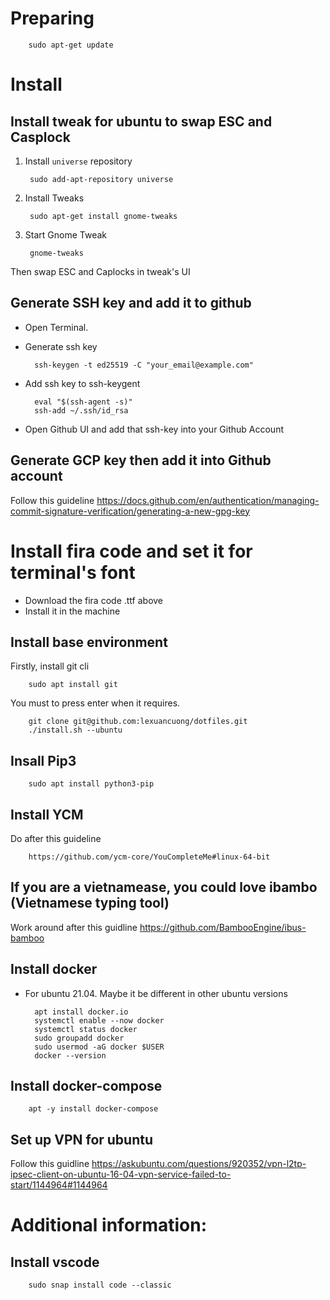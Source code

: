# Preparing

        sudo apt-get update


# Install 
## Install tweak for ubuntu to swap ESC and Casplock
1. Install `universe` repository
        
        sudo add-apt-repository universe

2. Install Tweaks
        
        sudo apt-get install gnome-tweaks
        
3. Start Gnome Tweak
        
        gnome-tweaks
        
Then swap ESC and Caplocks in tweak's UI

## Generate SSH key and add it to github
- Open Terminal.
- Generate ssh key

        ssh-keygen -t ed25519 -C "your_email@example.com"
    
- Add ssh key to ssh-keygent
    
        eval "$(ssh-agent -s)"
        ssh-add ~/.ssh/id_rsa

- Open Github UI and add that ssh-key into your Github Account

## Generate GCP key then add it into Github account
Follow this guideline
        https://docs.github.com/en/authentication/managing-commit-signature-verification/generating-a-new-gpg-key


# Install fira code and set it for terminal's font
- Download the fira code .ttf above
- Install it in the machine

## Install base environment
Firstly, install git cli

        sudo apt install git
        
You must to press enter when it requires.

        git clone git@github.com:lexuancuong/dotfiles.git
        ./install.sh --ubuntu
        
## Insall Pip3 

        sudo apt install python3-pip

       
## Install YCM
Do after this guideline
        
        https://github.com/ycm-core/YouCompleteMe#linux-64-bit
        
## If you are a vietnamease, you could love ibambo (Vietnamese typing tool)
Work around after this guidline
        https://github.com/BambooEngine/ibus-bamboo

## Install docker
- For ubuntu 21.04. Maybe it be different in other ubuntu versions

        apt install docker.io
        systemctl enable --now docker
        systemctl status docker
        sudo groupadd docker
        sudo usermod -aG docker $USER
        docker --version

## Install docker-compose

        apt -y install docker-compose

## Set up VPN for ubuntu
Follow this guidline
        https://askubuntu.com/questions/920352/vpn-l2tp-ipsec-client-on-ubuntu-16-04-vpn-service-failed-to-start/1144964#1144964

# Additional information:
## Install vscode

        sudo snap install code --classic
        
